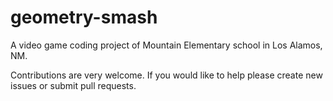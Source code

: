 # geometry-smash

A video game coding project of Mountain Elementary school in Los
Alamos, NM.

Contributions are very welcome. If you would like to help please
create new issues or submit pull requests.
